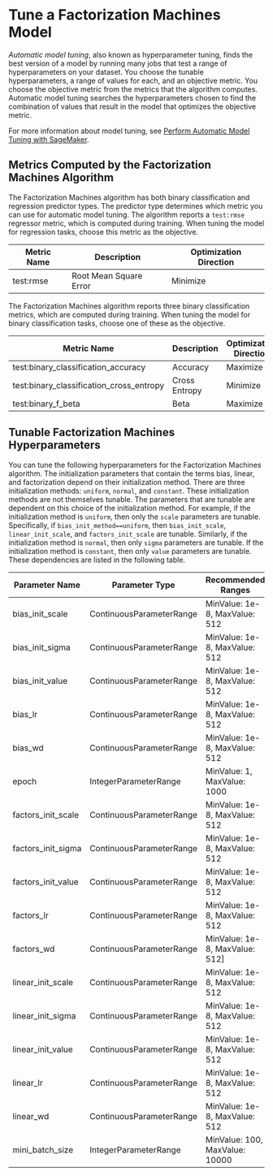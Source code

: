 # Tune a Factorization Machines Model<a name="fm-tuning"></a>

*Automatic model tuning*, also known as hyperparameter tuning, finds the best version of a model by running many jobs that test a range of hyperparameters on your dataset\. You choose the tunable hyperparameters, a range of values for each, and an objective metric\. You choose the objective metric from the metrics that the algorithm computes\. Automatic model tuning searches the hyperparameters chosen to find the combination of values that result in the model that optimizes the objective metric\.

For more information about model tuning, see [Perform Automatic Model Tuning with SageMaker](automatic-model-tuning.md)\.

## Metrics Computed by the Factorization Machines Algorithm<a name="fm-metrics"></a>

The Factorization Machines algorithm has both binary classification and regression predictor types\. The predictor type determines which metric you can use for automatic model tuning\. The algorithm reports a `test:rmse` regressor metric, which is computed during training\. When tuning the model for regression tasks, choose this metric as the objective\.


| Metric Name | Description | Optimization Direction | 
| --- | --- | --- | 
| test:rmse | Root Mean Square Error | Minimize | 

The Factorization Machines algorithm reports three binary classification metrics, which are computed during training\. When tuning the model for binary classification tasks, choose one of these as the objective\.


| Metric Name | Description | Optimization Direction | 
| --- | --- | --- | 
| test:binary\_classification\_accuracy | Accuracy | Maximize | 
| test:binary\_classification\_cross\_entropy | Cross Entropy | Minimize | 
| test:binary\_f\_beta | Beta | Maximize | 

## Tunable Factorization Machines Hyperparameters<a name="fm-tunable-hyperparameters"></a>

You can tune the following hyperparameters for the Factorization Machines algorithm\. The initialization parameters that contain the terms bias, linear, and factorization depend on their initialization method\. There are three initialization methods: `uniform`, `normal`, and `constant`\. These initialization methods are not themselves tunable\. The parameters that are tunable are dependent on this choice of the initialization method\. For example, if the initialization method is `uniform`, then only the `scale` parameters are tunable\. Specifically, if `bias_init_method==uniform`, then `bias_init_scale`, `linear_init_scale`, and `factors_init_scale` are tunable\. Similarly, if the initialization method is `normal`, then only `sigma` parameters are tunable\. If the initialization method is `constant`, then only `value` parameters are tunable\. These dependencies are listed in the following table\. 


| Parameter Name | Parameter Type | Recommended Ranges | Dependency | 
| --- | --- | --- | --- | 
| bias\_init\_scale | ContinuousParameterRange | MinValue: 1e\-8, MaxValue: 512 | bias\_init\_method==uniform | 
| bias\_init\_sigma | ContinuousParameterRange | MinValue: 1e\-8, MaxValue: 512 | bias\_init\_method==normal | 
| bias\_init\_value | ContinuousParameterRange | MinValue: 1e\-8, MaxValue: 512 | bias\_init\_method==constant | 
| bias\_lr | ContinuousParameterRange | MinValue: 1e\-8, MaxValue: 512 | None | 
| bias\_wd | ContinuousParameterRange | MinValue: 1e\-8, MaxValue: 512 | None | 
| epoch | IntegerParameterRange | MinValue: 1, MaxValue: 1000 | None | 
| factors\_init\_scale | ContinuousParameterRange | MinValue: 1e\-8, MaxValue: 512 | bias\_init\_method==uniform | 
| factors\_init\_sigma | ContinuousParameterRange | MinValue: 1e\-8, MaxValue: 512 | bias\_init\_method==normal | 
| factors\_init\_value | ContinuousParameterRange | MinValue: 1e\-8, MaxValue: 512 | bias\_init\_method==constant | 
| factors\_lr | ContinuousParameterRange | MinValue: 1e\-8, MaxValue: 512 | None | 
| factors\_wd | ContinuousParameterRange | MinValue: 1e\-8, MaxValue: 512\] | None | 
| linear\_init\_scale | ContinuousParameterRange | MinValue: 1e\-8, MaxValue: 512 | bias\_init\_method==uniform | 
| linear\_init\_sigma | ContinuousParameterRange | MinValue: 1e\-8, MaxValue: 512 | bias\_init\_method==normal | 
| linear\_init\_value | ContinuousParameterRange | MinValue: 1e\-8, MaxValue: 512 | bias\_init\_method==constant | 
| linear\_lr | ContinuousParameterRange | MinValue: 1e\-8, MaxValue: 512 | None | 
| linear\_wd | ContinuousParameterRange | MinValue: 1e\-8, MaxValue: 512 | None | 
| mini\_batch\_size | IntegerParameterRange | MinValue: 100, MaxValue: 10000 | None | 